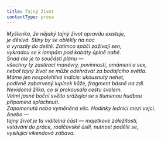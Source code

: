 ```yaml
---
title: Tajný život
contentType: prose
---
```


<section>

_Myšlenka, že nějaký tajný život opravdu existuje,  
je děsivá. Stíny by se oblékly na noc  
a vyrazily do deště. Zatímco spáči zažívají sen,  
vykradou se k lampám pod kabáty úplně nahé.  
Snad ale je to součástí plánu —  
všechny ty zastírací manévry, povinnosti, omámení a sex,  
neboť tajný život se může odehrávat za bodajícího světla.  
Máme jen nespolehlivé indicie: ukousnutý nehet,  
podivně zabarvený lupínek kůže, fragment básně na zdi.  
Nevidomá žilka, co si prokousala cestu svalem.  
Velmi jasné boční světlo srážející se s tlumenou hudbou  
připomíná spláchnutí.  
Zapomenutá nebo vyměněná věc. Hodinky lednici mezi vejci.  
Anebo —  
tajný život je ta viditelná část — majetkové záležitosti,  
vstávání do práce, rodičovské úsilí, nutnost podělit se,  
vysilující víkendová zábava._

</section>
